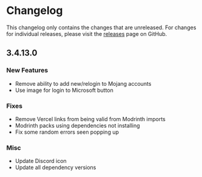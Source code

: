 # Changelog

This changelog only contains the changes that are unreleased. For changes for individual releases, please visit the
[releases](https://github.com/ATLauncher/ATLauncher/releases) page on GitHub.

## 3.4.13.0

### New Features
- Remove ability to add new/relogin to Mojang accounts
- Use image for login to Microsoft button

### Fixes
- Remove Vercel links from being valid from Modrinth imports
- Modrinth packs using dependencies not installing
- Fix some random errors seen popping up

### Misc
- Update Discord icon
- Update all dependency versions
